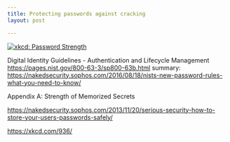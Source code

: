 ```yaml
---
title: Protecting passwords against cracking
layout: post

---
```


[![xkcd: Password Strength]({{"/assets/img/posts/2017/password-strength.png"|prepend:site.baseurl}})](https://xkcd.com/936/)

Digital Identity Guidelines - Authentication and Lifecycle Management
https://pages.nist.gov/800-63-3/sp800-63b.html
summary: https://nakedsecurity.sophos.com/2016/08/18/nists-new-password-rules-what-you-need-to-know/

Appendix A: Strength of Memorized Secrets

https://nakedsecurity.sophos.com/2013/11/20/serious-security-how-to-store-your-users-passwords-safely/

https://xkcd.com/936/